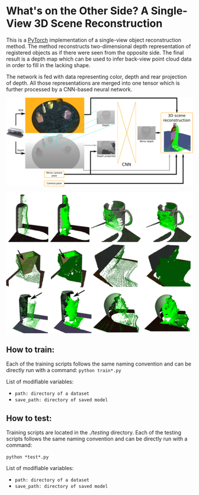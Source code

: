 # What's on the Other Side? A Single-View 3D Scene Reconstruction

This is a [PyTorch](https://github.com/pytorch/pytorch) implementation of a single-view object reconstruction method.
The method reconstructs two-dimensional depth representation of registered objects as if there were seen from the opposite side.
The final result is a depth map which can be used to infer back-view point cloud data in order to fill in the lacking shape.

The network is fed with data representing color, depth and rear projection of depth.
All those representations are merged into one tensor which is further processed by a CNN-based neural network.

![alt text](./images/architecture.png)

![alt text](./images/reconstruction.png)

## How to train:
Each of the training scripts follows the same naming convention and can be directly run with a command:
```python train*.py```

List of modifiable variables:
- `path: directory of a dataset`
- `save_path: directory of saved model`

## How to test:
Training scripts are located in the *./testing* directory.
Each of the testing scripts follows the same naming convention and can be directly run with a command:

```python *test*.py```

List of modifiable variables:
- `path: directory of a dataset`
- `save_path: directory of saved model`
